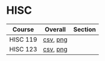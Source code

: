 # HISC

| Course | Overall | Section |
| ------ | ------- | ------- |
| HISC 119 | [csv](https://github.com/UCSD-Historical-Enrollment-Data//Users/ryanbatubara/Desktop/2024Spring/blob/main/overall/HISC%20119.csv), [png](https://raw.githubusercontent.com/UCSD-Historical-Enrollment-Data//Users/ryanbatubara/Desktop/2024Spring/main/plot_overall/HISC%20119.png) |  |
| HISC 123 | [csv](https://github.com/UCSD-Historical-Enrollment-Data//Users/ryanbatubara/Desktop/2024Spring/blob/main/overall/HISC%20123.csv), [png](https://raw.githubusercontent.com/UCSD-Historical-Enrollment-Data//Users/ryanbatubara/Desktop/2024Spring/main/plot_overall/HISC%20123.png) |  |
